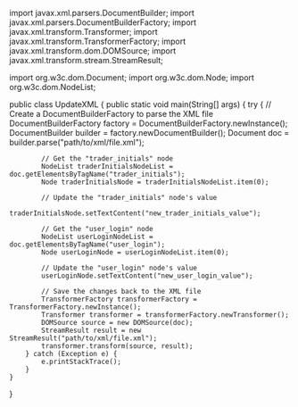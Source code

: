 import javax.xml.parsers.DocumentBuilder;
import javax.xml.parsers.DocumentBuilderFactory;
import javax.xml.transform.Transformer;
import javax.xml.transform.TransformerFactory;
import javax.xml.transform.dom.DOMSource;
import javax.xml.transform.stream.StreamResult;

import org.w3c.dom.Document;
import org.w3c.dom.Node;
import org.w3c.dom.NodeList;

public class UpdateXML {
    public static void main(String[] args) {
        try {
            // Create a DocumentBuilderFactory to parse the XML file
            DocumentBuilderFactory factory = DocumentBuilderFactory.newInstance();
            DocumentBuilder builder = factory.newDocumentBuilder();
            Document doc = builder.parse("path/to/xml/file.xml");

            // Get the "trader_initials" node
            NodeList traderInitialsNodeList = doc.getElementsByTagName("trader_initials");
            Node traderInitialsNode = traderInitialsNodeList.item(0);

            // Update the "trader_initials" node's value
            traderInitialsNode.setTextContent("new_trader_initials_value");
            
            // Get the "user_login" node
            NodeList userLoginNodeList = doc.getElementsByTagName("user_login");
            Node userLoginNode = userLoginNodeList.item(0);
            
            // Update the "user_login" node's value
            userLoginNode.setTextContent("new_user_login_value");

            // Save the changes back to the XML file
            TransformerFactory transformerFactory = TransformerFactory.newInstance();
            Transformer transformer = transformerFactory.newTransformer();
            DOMSource source = new DOMSource(doc);
            StreamResult result = new StreamResult("path/to/xml/file.xml");
            transformer.transform(source, result);
        } catch (Exception e) {
            e.printStackTrace();
        }
    }
}
